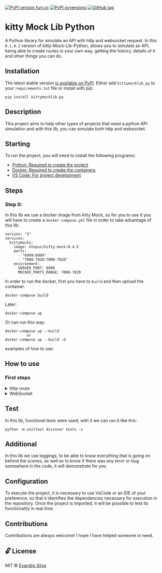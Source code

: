 [![PyPI version fury.io](https://badge.fury.io/py/kittymocklib-py.svg)](https://pypi.python.org/pypi/kittymocklib-py/)
[![PyPI pyversions](https://img.shields.io/pypi/pyversions/kittymocklib-py.svg)](https://pypi.python.org/pypi/kittymocklib-py/)
[![GitHub tag](https://img.shields.io/github/tag/Suspir0n/kitty-Mock-Lib-Python.svg)](https://github.com/Suspir0n/kitty-Mock-Lib-Python/tags)


# kitty Mock Lib Python

A Python library for simulate an API with http and websocket request. In this `0.1.0.2` version of kitty-Mock-Lib-Python, allows you to simulate an API, being able to create routes in your own way, getting the history, details of it and other things you can do.

## Installation

The latest stable version [is available on PyPI](https://pypi.org/project/kittymocklib_py/). Either add `kittymocklib_py` to your `requirements.txt` file or install with pip:

    pip install kittymocklib-py

## Description

This project aims to help other types of projects that need a python API simulation and with this lib, you can simulate both http and websocket.

## Starting

To run the project, you will need to install the following programs:

- [Python: Required to create the project](https://www.python.org/downloads/)
- [Docker: Required to create the containers](https://www.docker.com/)
- [VS Code: For project development](https://code.visualstudio.com/)

## Steps

### Step 0:

In this lib we use a docker image from kitty Mock, so for you to use it you will have to create a `docker-compose.yml` file in order to take advantage of this lib:

    version: "3"
    services:
      kittymock1:
        image: ntopus/kitty-mock:0.4.5
        ports:
          - "6999:6999"
          - "7000-7020:7000-7020"
        environment:
          SERVER_PORT: 6999
          MOCKER_PORTS_RANGE: 7000-7020

In order to run the docker, first you have to `build` and then upload the container.

    docker-compose build 

Later:
    
    docker-compose up
Or can run this way:

    docker-compose up --build
              or
    docker-compose up --build -d

examples of how to use:

## How to use

### First steps

<details>
<summary>Http route</summary>
  
* Create the mocker

      from kittymocklib_py.mocker import Mocker

      def create_mocker():
          mocker = Mocker("http://localhost", 6999)
          print(f'My port: {mocker.mocker_port}')

* Create http mock route

      from kittymocklib_py.mocker import Mocker

      def create_http_mock_route():
          mocker = Mocker("http://localhost", 6999)
          route = mocker.create_http_route("/hello", "GET", 200, "hello my friend")

* Request http mock route

      from kittymocklib_py.mocker import Mocker

      def create_http_mock_route():
          mocker = Mocker("http://localhost", 6999)
          route = mocker.create_http_route("/hello", "GET", 200, "hello my friend")
          route_response = route.request()

* Delete mocker server

      from kittymocklib_py.mocker import Mocker

      def create_http_mock_route():
          mocker = Mocker("http://localhost", 6999)
          response = mocker.delete()

* Delete http mock route

      from kittymocklib_py.mocker import Mocker

      def create_http_mock_route():
          mocker = Mocker("http://localhost", 6999)
          route = mocker.create_http_route("/hello", "GET", 200, "hello my friend")
          route_response = route.delete()

* Get history http mock route

      from kittymocklib_py.mocker import Mocker

      def create_http_mock_route():
          mocker = Mocker("http://localhost", 6999)
          route = mocker.create_http_route("/hello", "GET", 200, "hello my friend")
          route_response = route.get_history()

* Clear history http mock route

      from kittymocklib_py.mocker import Mocker

      def create_http_mock_route():
          mocker = Mocker("http://localhost", 6999)
          route = mocker.create_http_route("/hello", "GET", 200, "hello my friend")
          route_response = route.clear_history()

* Details http mock route

      from kittymocklib_py.mocker import Mocker

      def create_http_mock_route():
          mocker = Mocker("http://localhost", 6999)
          route = mocker.create_http_route("/hello", "GET", 200, "hello my friend")
          route_response = route.details()
</details>

<details>
<summary>WebSocket</summary>

## Unavailable in this version

</details> 

## Test

In this lib, functional tests were used, with it we can run it like this:

    python -m unittest discover tests -v

## Additional

In this lib we use loggings, to be able to know everything that is going on behind the scenes, as well as to know if there was any error or bug somewhere in the code, it will demonstrate for you

## Configuration

To execute the project, it is necessary to use VsCode or an IDE of your preference, so that it identifies the dependencies necessary for execution in the repository. Once the project is imported, it will be possible to test its functionality in real time.

## Contributions

Contributions are always welcome! I hope I have helped someone in need.

## 🔓 License
MIT © [Evandro Silva](https://www.linkedin.com/in/suspir0n/)
